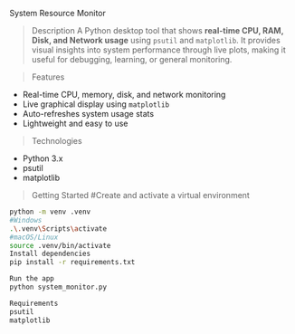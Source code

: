System Resource Monitor
>Description
A Python desktop tool that shows **real-time CPU, RAM, Disk, and Network usage** using `psutil` and `matplotlib`. It provides visual insights into system performance through live plots, making it useful for debugging, learning, or general monitoring.

 >Features
- Real-time CPU, memory, disk, and network monitoring
- Live graphical display using `matplotlib`
- Auto-refreshes system usage stats
- Lightweight and easy to use

>Technologies
- Python 3.x
- psutil
- matplotlib

>Getting Started
#Create and activate a virtual environment
```bash
python -m venv .venv
#Windows
.\.venv\Scripts\activate
#macOS/Linux
source .venv/bin/activate
Install dependencies
pip install -r requirements.txt

Run the app
python system_monitor.py

Requirements
psutil
matplotlib
